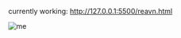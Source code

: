 currently working: http://127.0.0.1:5500/reavn.html
 
![me](https://github.com/user-attachments/assets/c03be268-b082-4045-a1ec-7f17bf31e09a)


